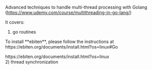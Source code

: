 Advanced techniques to handle multi-thread processing with Golang
(https://www.udemy.com/course/multithreading-in-go-lang/)

It covers:
1) go routines </br>
  <p>To install **ebiten**, please follow the instructions at https://ebiten.org/documents/install.html?os=linux#Go</p>
  https://ebiten.org/documents/install.html?os=linux
</br>
2) thread synchronization </br>
